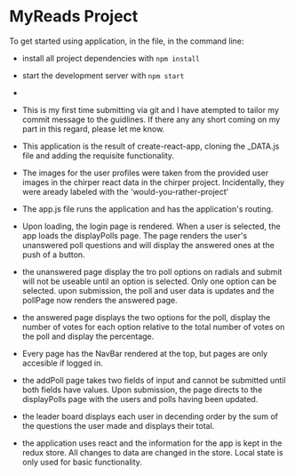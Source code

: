# MyReads Project

To get started using application, in the file, in the command line:

* install all project dependencies with `npm install`
* start the development server with `npm start`

* 
* This is my first time submitting via git and I have atempted to tailor my commit message to the guidlines. If there any any short coming on my part in this regard, please let me know.
* This application is the result of create-react-app, cloning the _DATA.js file and   adding the requisite functionality.
* The images for the user profiles were taken from the provided user images in the chirper react data in the chirper project. Incidentally, they were aready labeled with the 'would-you-rather-project'
* The app.js file runs the application and has the application's routing. 
* Upon loading, the login page is rendered. When a user is selected, the app loads the displayPolls page. The page renders the user's unanswered poll questions and will display the answered ones at the push of a button.
* the unanswered page display the tro poll options on radials and submit will not be useable until an option is selected. Only one option can be selected. upon submission, the poll and user data is updates and the pollPage now renders the answered page.
* the answered page displays the two options for the poll, display the number of votes for each option relative to the total number of votes on the poll and display the percentage.
* Every page has the NavBar rendered at the top, but pages are only accesible if logged in.
* the addPoll page takes two fields of input and cannot be submitted until both fields have values. Upon submission, the page directs to the displayPolls page with the users and polls having been updated.
* the leader board displays each user in decending order by the sum of the questions the user made and displays their total.
* the application uses react and the information for the app is kept in the redux store. All changes to data are changed in the store. Local state is only used for basic functionality.